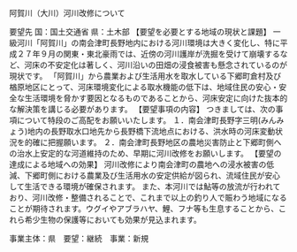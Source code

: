 阿賀川（大川）河川改修について

要望先	国：国土交通省
	県：土木部
【要望を必要とする地域の現状と課題】
一級河川「阿賀川」の南会津町長野地内における河川環境は大きく変化し、特に平成２７年９月の関東・東北豪雨では、近傍の河川護岸が洗掘を受けて崩壊するなど、河床の不安定化は著しく、河川沿いの田畑の浸食被害も懸念されているのが現状です。
「阿賀川」から農業および生活用水を取水している下郷町倉村及び楢原地区にとって、河床環境変化による取水機能の低下は、地域住民の安心・安全な生活環境を脅かす要因となるものであることから、河床安定に向けた抜本的な解決策を講じる必要があります。
【要望事項の内容】
つきましては、次の事項について特段のご高配をお願いいたします。
１．南会津町長野字三明(みんみょう)地内の長野取水口地先から長野橋下流地点における、洪水時の河床変動状況を的確に把握願います。
２．南会津町長野地区の農地災害防止と下郷町側への治水上安定的な河道維持のため、早期に河川改修をお願いします。
【要望の達成による地域への効果】
河川改修により南会津町の農地への浸水被害の低減、下郷町側における農業及び生活用水の安定供給が図られ、流域住民が安心して生活できる環境が確保されます。
また、本河川では鮎等の放流が行われており、河川改修・整備されることで、これまで以上の釣り人で賑わう地域になることが期待されます。ウグイやアブラハヤ、鯉、フナ等も生息することから、これら希少生物の保護等においても効果が見込まれます。












事業主体：県　要望：継続　事業：新規